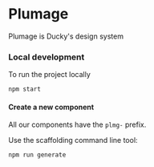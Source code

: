 # Plumage
Plumage is Ducky's design system

### Local development
To run the project locally
```
npm start
```

#### Create a new component
All our components have the `plmg-` prefix.

Use the scaffolding command line tool:
```
npm run generate
```
